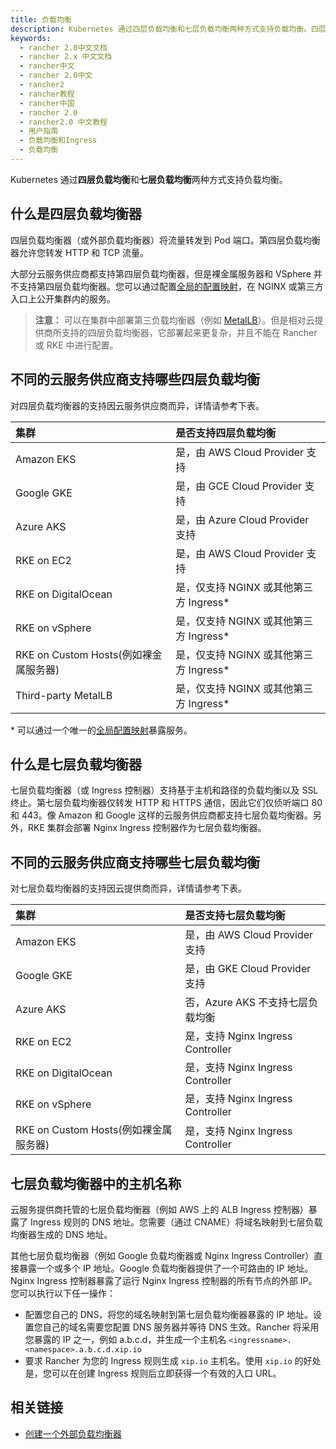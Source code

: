 ```yaml
---
title: 负载均衡
description: Kubernetes 通过四层负载均衡和七层负载均衡两种方式支持负载均衡。四层负载均衡器（或外部负载均衡器）将流量转发到 Pod 端口。第四层负载均衡器允许您转发 HTTP 和 TCP 通信。七层负载均衡器（或 Ingress 控制器）支持基于主机和路径的负载均衡以及 SSL 终止。第七层负载均衡器仅转发 HTTP 和 HTTPS 通信，因此它们仅侦听端口 80 和 443。像 Amazon 和 Google 这样的云提供商都支持七层负载均衡器。另外，RKE 集群会部署 Nginx Ingress 控制器作为七层负载均衡器。
keywords:
  - rancher 2.0中文文档
  - rancher 2.x 中文文档
  - rancher中文
  - rancher 2.0中文
  - rancher2
  - rancher教程
  - rancher中国
  - rancher 2.0
  - rancher2.0 中文教程
  - 用户指南
  - 负载均衡和Ingress
  - 负载均衡
---
```


Kubernetes 通过**四层负载均衡**和**七层负载均衡**两种方式支持负载均衡。

## 什么是四层负载均衡器

四层负载均衡器（或外部负载均衡器）将流量转发到 Pod 端口。第四层负载均衡器允许您转发 HTTP 和 TCP 流量。

大部分云服务供应商都支持第四层负载均衡器，但是裸金属服务器和 VSphere 并不支持第四层负载均衡器。您可以通过配置[全局的配置映射](https://kubernetes.github.io/ingress-nginx/user-guide/exposing-tcp-udp-services/)，在 NGINX 或第三方入口上公开集群内的服务。

> **注意：** 可以在集群中部署第三负载均衡器（例如 [MetalLB](https://metallb.universe.tf/)）。但是相对云提供商所支持的四层负载均衡器，它部署起来更复杂，并且不能在 Rancher 或 RKE 中进行配置。

## 不同的云服务供应商支持哪些四层负载均衡

对四层负载均衡器的支持因云服务供应商而异，详情请参考下表。

| 集群                                  | 是否支持四层负载均衡                    |
| :------------------------------------ | :-------------------------------------- |
| Amazon EKS                            | 是，由 AWS Cloud Provider 支持          |
| Google GKE                            | 是，由 GCE Cloud Provider 支持          |
| Azure AKS                             | 是，由 Azure Cloud Provider 支持        |
| RKE on EC2                            | 是，由 AWS Cloud Provider 支持          |
| RKE on DigitalOcean                   | 是，仅支持 NGINX 或其他第三方 Ingress\* |
| RKE on vSphere                        | 是，仅支持 NGINX 或其他第三方 Ingress\* |
| RKE on Custom Hosts(例如裸金属服务器) | 是，仅支持 NGINX 或其他第三方 Ingress\* |
| Third-party MetalLB                   | 是，仅支持 NGINX 或其他第三方 Ingress\* |

\* 可以通过一个唯一的[全局配置映射](https://kubernetes.github.io/ingress-nginx/user-guide/exposing-tcp-udp-services/)暴露服务。

## 什么是七层负载均衡器

七层负载均衡器（或 Ingress 控制器）支持基于主机和路径的负载均衡以及 SSL 终止。第七层负载均衡器仅转发 HTTP 和 HTTPS 通信，因此它们仅侦听端口 80 和 443。像 Amazon 和 Google 这样的云服务供应商都支持七层负载均衡器。另外，RKE 集群会部署 Nginx Ingress 控制器作为七层负载均衡器。

## 不同的云服务供应商支持哪些七层负载均衡

对七层负载均衡器的支持因云提供商而异，详情请参考下表。

| 集群                                  | 是否支持七层负载均衡              |
| :------------------------------------ | :-------------------------------- |
| Amazon EKS                            | 是，由 AWS Cloud Provider 支持    |
| Google GKE                            | 是，由 GKE Cloud Provider 支持    |
| Azure AKS                             | 否，Azure AKS 不支持七层负载均衡  |
| RKE on EC2                            | 是，支持 Nginx Ingress Controller |
| RKE on DigitalOcean                   | 是，支持 Nginx Ingress Controller |
| RKE on vSphere                        | 是，支持 Nginx Ingress Controller |
| RKE on Custom Hosts(例如裸金属服务器) | 是，支持 Nginx Ingress Controller |

## 七层负载均衡器中的主机名称

云服务提供商托管的七层负载均衡器（例如 AWS 上的 ALB Ingress 控制器）暴露了 Ingress 规则的 DNS 地址。您需要（通过 CNAME）将域名映射到七层负载均衡器生成的 DNS 地址。

其他七层负载均衡器（例如 Google 负载均衡器或 Nginx Ingress Controller）直接暴露一个或多个 IP 地址。Google 负载均衡器提供了一个可路由的 IP 地址。Nginx Ingress 控制器暴露了运行 Nginx Ingress 控制器的所有节点的外部 IP。您可以执行以下任一操作：

- 配置您自己的 DNS，将您的域名映射到第七层负载均衡器暴露的 IP 地址。设置您自己的域名需要您配置 DNS 服务器并等待 DNS 生效。Rancher 将采用您暴露的 IP 之一，例如 a.b.c.d，并生成一个主机名 `<ingressname>.<namespace>.a.b.c.d.xip.io`
- 要求 Rancher 为您的 Ingress 规则生成 `xip.io` 主机名。使用 `xip.io` 的好处是，您可以在创建 Ingress 规则后立即获得一个有效的入口 URL。

## 相关链接

- [创建一个外部负载均衡器](https://kubernetes.io/docs/tasks/access-application-cluster/create-external-load-balancer/)
